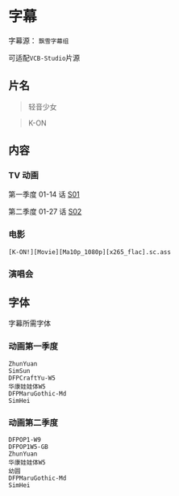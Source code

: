 # 字幕

字幕源： `飘雪字幕组`

可适配`VCB-Studio`片源

## 片名

> 轻音少女

> K-ON

## 内容

### TV 动画

第一季度 01-14 话 [S01](S01)

第二季度 01-27 话 [S02](S02)

### 电影

`[K-ON!][Movie][Ma10p_1080p][x265_flac].sc.ass`

### 演唱会

## 字体

字幕所需字体

### 动画第一季度

```
ZhunYuan
SimSun
DFPCraftYu-W5
华康娃娃体W5
DFPMaruGothic-Md
SimHei
```

### 动画第二季度

```
DFPOP1-W9
DFPOP1W5-GB
ZhunYuan
华康娃娃体W5
幼圆
DFPMaruGothic-Md
SimHei
```
